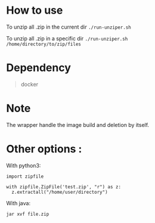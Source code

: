 # How to use

To unzip all .zip in the current dir
`./run-unziper.sh`

To unzip all .zip in a specific dir
`./run-unziper.sh /home/directory/to/zip/files`

# Dependency
> docker

# Note
The wrapper handle the image build and deletion by itself.


# Other options : 
With python3: 
```python3
import zipfile

with zipfile.ZipFile('test.zip', "r") as z:
  z.extractall("/home/user/directory")
```

With java:
```bash
jar xvf file.zip
```
